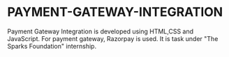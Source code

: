 # PAYMENT-GATEWAY-INTEGRATION
Payment Gateway Integration is developed using HTML,CSS and JavaScript. For payment gateway, Razorpay is used. It is task under "The Sparks Foundation" internship.
